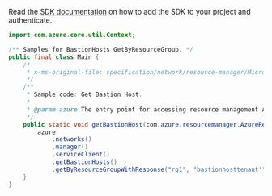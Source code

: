 Read the [SDK documentation](https://github.com/Azure/azure-sdk-for-java/blob/azure-resourcemanager_2.12.0/sdk/resourcemanager/azure-resourcemanager/README.md) on how to add the SDK to your project and authenticate.

```java
import com.azure.core.util.Context;

/** Samples for BastionHosts GetByResourceGroup. */
public final class Main {
    /*
     * x-ms-original-file: specification/network/resource-manager/Microsoft.Network/stable/2021-05-01/examples/BastionHostGet.json
     */
    /**
     * Sample code: Get Bastion Host.
     *
     * @param azure The entry point for accessing resource management APIs in Azure.
     */
    public static void getBastionHost(com.azure.resourcemanager.AzureResourceManager azure) {
        azure
            .networks()
            .manager()
            .serviceClient()
            .getBastionHosts()
            .getByResourceGroupWithResponse("rg1", "bastionhosttenant'", Context.NONE);
    }
}
```
